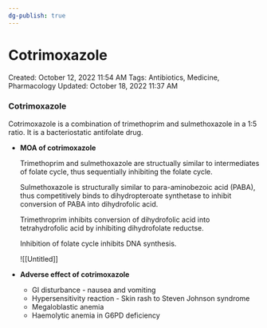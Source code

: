 ```yaml
---
dg-publish: true
---
```


# Cotrimoxazole

Created: October 12, 2022 11:54 AM
Tags: Antibiotics, Medicine, Pharmacology
Updated: October 18, 2022 11:37 AM

### Cotrimoxazole

Cotrimoxazole is a combination of trimethoprim and sulmethoxazole in a 1:5 ratio. It is a bacteriostatic antifolate drug.

- **MOA of cotrimoxazole**
    
    Trimethoprim and sulmethoxazole are structually similar to intermediates of folate cycle, thus sequentially inhibiting the folate cycle.
    
    Sulmethoxazole is structurally similar to para-aminobezoic acid (PABA), thus competitively binds to dihydropteroate synthetase to inhibit conversion of PABA into dihydrofolic acid.
    
    Trimethroprim inhibits conversion of dihydrofolic acid into tetrahydrofolic acid by inhibiting dihydrofolate reductse.
    
    Inhibition of folate cycle inhibits DNA synthesis.
    
    ![[Untitled]]
    
- **Adverse effect of cotrimoxazole**
    - GI disturbance - nausea and vomiting
    - Hypersensitivity reaction - Skin rash to Steven Johnson syndrome
    - Megaloblastic anemia
    - Haemolytic anemia in G6PD deficiency